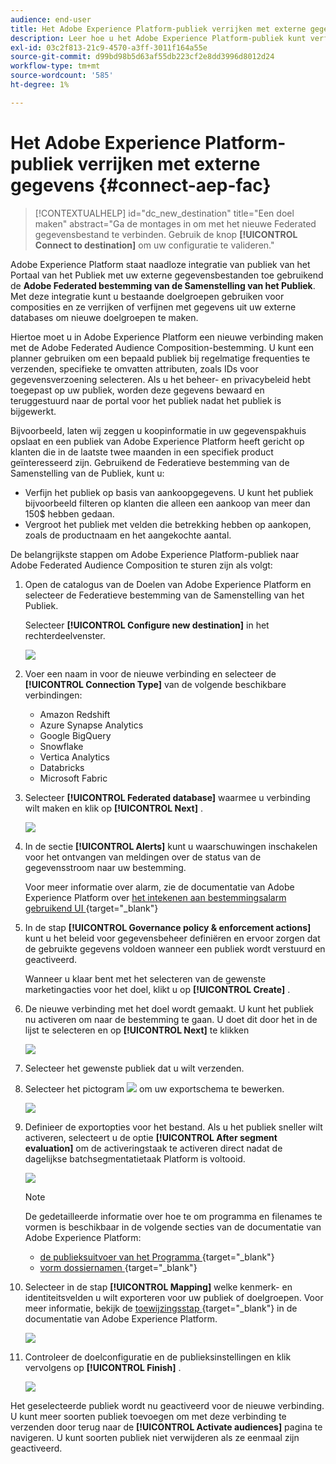 ```yaml
---
audience: end-user
title: Het Adobe Experience Platform-publiek verrijken met externe gegevens
description: Leer hoe u het Adobe Experience Platform-publiek kunt verfijnen en verrijken met gegevens uit uw gefedereerde databases met behulp van de gefedereerde compositiebestemming van het publiek.
exl-id: 03c2f813-21c9-4570-a3ff-3011f164a55e
source-git-commit: d99bd98b5d63af55db223cf2e8dd3996d8012d24
workflow-type: tm+mt
source-wordcount: '585'
ht-degree: 1%

---
```


# Het Adobe Experience Platform-publiek verrijken met externe gegevens {#connect-aep-fac}

>[!CONTEXTUALHELP]
>id="dc_new_destination"
>title="Een doel maken"
>abstract="Ga de montages in om met het nieuwe Federated gegevensbestand te verbinden. Gebruik de knop **[!UICONTROL Connect to destination]** om uw configuratie te valideren."

Adobe Experience Platform staat naadloze integratie van publiek van het Portaal van het Publiek met uw externe gegevensbestanden toe gebruikend de **Adobe Federated bestemming van de Samenstelling van het Publiek**. Met deze integratie kunt u bestaande doelgroepen gebruiken voor composities en ze verrijken of verfijnen met gegevens uit uw externe databases om nieuwe doelgroepen te maken.

Hiertoe moet u in Adobe Experience Platform een nieuwe verbinding maken met de Adobe Federated Audience Composition-bestemming. U kunt een planner gebruiken om een bepaald publiek bij regelmatige frequenties te verzenden, specifieke te omvatten attributen, zoals IDs voor gegevensverzoening selecteren. Als u het beheer- en privacybeleid hebt toegepast op uw publiek, worden deze gegevens bewaard en teruggestuurd naar de portal voor het publiek nadat het publiek is bijgewerkt.

Bijvoorbeeld, laten wij zeggen u koopinformatie in uw gegevenspakhuis opslaat en een publiek van Adobe Experience Platform heeft gericht op klanten die in de laatste twee maanden in een specifiek product geïnteresseerd zijn. Gebruikend de Federatieve bestemming van de Samenstelling van de Publiek, kunt u:

* Verfijn het publiek op basis van aankoopgegevens. U kunt het publiek bijvoorbeeld filteren op klanten die alleen een aankoop van meer dan 150$ hebben gedaan.
* Vergroot het publiek met velden die betrekking hebben op aankopen, zoals de productnaam en het aangekochte aantal.

De belangrijkste stappen om Adobe Experience Platform-publiek naar Adobe Federated Audience Composition te sturen zijn als volgt:

1. Open de catalogus van de Doelen van Adobe Experience Platform en selecteer de Federatieve bestemming van de Samenstelling van het Publiek.

   Selecteer **[!UICONTROL Configure new destination]** in het rechterdeelvenster.

   ![](assets/destination-new.png)

1. Voer een naam in voor de nieuwe verbinding en selecteer de **[!UICONTROL Connection Type]** van de volgende beschikbare verbindingen:

   * Amazon Redshift
   * Azure Synapse Analytics
   * Google BigQuery
   * Snowflake
   * Vertica Analytics
   * Databricks
   * Microsoft Fabric

1. Selecteer **[!UICONTROL Federated database]** waarmee u verbinding wilt maken en klik op **[!UICONTROL Next]** .

   ![](assets/destination-configure.png)

1. In de sectie **[!UICONTROL Alerts]** kunt u waarschuwingen inschakelen voor het ontvangen van meldingen over de status van de gegevensstroom naar uw bestemming.

   Voor meer informatie over alarm, zie de documentatie van Adobe Experience Platform over [ het intekenen aan bestemmingsalarm gebruikend UI ](https://experienceleague.adobe.com/en/docs/experience-platform/destinations/ui/alerts){target="_blank"}

1. In de stap **[!UICONTROL Governance policy & enforcement actions]** kunt u het beleid voor gegevensbeheer definiëren en ervoor zorgen dat de gebruikte gegevens voldoen wanneer een publiek wordt verstuurd en geactiveerd.

   Wanneer u klaar bent met het selecteren van de gewenste marketingacties voor het doel, klikt u op **[!UICONTROL Create]** .

1. De nieuwe verbinding met het doel wordt gemaakt. U kunt het publiek nu activeren om naar de bestemming te gaan. U doet dit door het in de lijst te selecteren en op **[!UICONTROL Next]** te klikken

   ![](assets/destination-activate.png)

1. Selecteer het gewenste publiek dat u wilt verzenden.

1. Selecteer het pictogram ![](assets/do-not-localize/Smock_Edit_18_N.svg) om uw exportschema te bewerken.

   ![](assets/destination-schedule.png)

1. Definieer de exportopties voor het bestand. Als u het publiek sneller wilt activeren, selecteert u de optie **[!UICONTROL After segment evaluation]** om de activeringstaak te activeren direct nadat de dagelijkse batchsegmentatietaak Platform is voltooid.

   ![](assets/destination-schedule-2.png)

   >[!NOTE]
   >
   >De gedetailleerde informatie over hoe te om programma en filenames te vormen is beschikbaar in de volgende secties van de documentatie van Adobe Experience Platform:
   >
   >* [ de publieksuitvoer van het Programma ](https://experienceleague.adobe.com/en/docs/experience-platform/destinations/ui/activate/activate-batch-profile-destinations#scheduling){target="_blank"}
   >* [ vorm dossiernamen ](https://experienceleague.adobe.com/en/docs/experience-platform/destinations/ui/activate/activate-batch-profile-destinations#configure-file-names){target="_blank"}

1. Selecteer in de stap **[!UICONTROL Mapping]** welke kenmerk- en identiteitsvelden u wilt exporteren voor uw publiek of doelgroepen. Voor meer informatie, bekijk de [ toewijzingsstap ](https://experienceleague.adobe.com/en/docs/experience-platform/destinations/ui/activate/activate-batch-profile-destinations#mapping){target="_blank"} in de documentatie van Adobe Experience Platform.

   ![](assets/destination-attributes.png)

1. Controleer de doelconfiguratie en de publieksinstellingen en klik vervolgens op **[!UICONTROL Finish]** .

   ![](assets/destination-review.png)

Het geselecteerde publiek wordt nu geactiveerd voor de nieuwe verbinding. U kunt meer soorten publiek toevoegen om met deze verbinding te verzenden door terug naar de **[!UICONTROL Activate audiences]** pagina te navigeren. U kunt soorten publiek niet verwijderen als ze eenmaal zijn geactiveerd.
